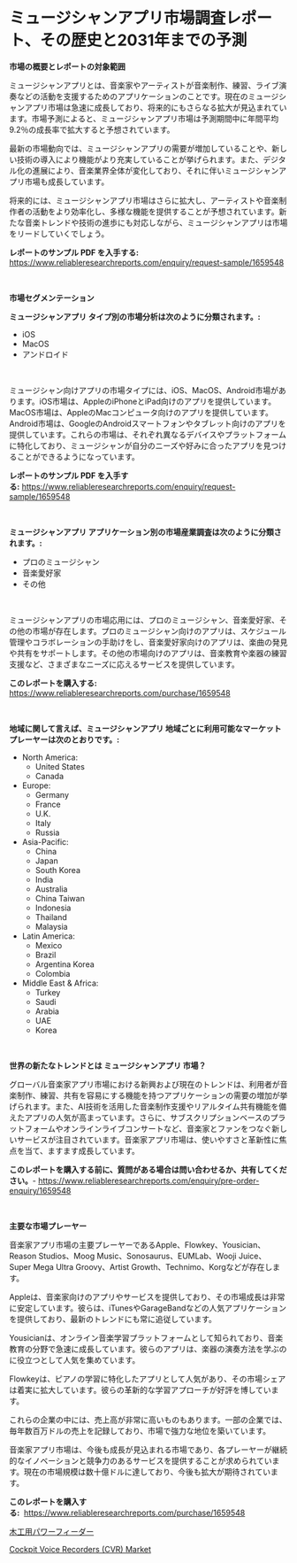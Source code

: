 <p><h1>ミュージシャンアプリ市場調査レポート、その歴史と2031年までの予測</h1></p><p><strong>市場の概要とレポートの対象範囲</strong></p>
<p><p>ミュージシャンアプリとは、音楽家やアーティストが音楽制作、練習、ライブ演奏などの活動を支援するためのアプリケーションのことです。現在のミュージシャンアプリ市場は急速に成長しており、将来的にもさらなる拡大が見込まれています。市場予測によると、ミュージシャンアプリ市場は予測期間中に年間平均9.2％の成長率で拡大すると予想されています。</p><p>最新の市場動向では、ミュージシャンアプリの需要が増加していることや、新しい技術の導入により機能がより充実していることが挙げられます。また、デジタル化の進展により、音楽業界全体が変化しており、それに伴いミュージシャンアプリ市場も成長しています。</p><p>将来的には、ミュージシャンアプリ市場はさらに拡大し、アーティストや音楽制作者の活動をより効率化し、多様な機能を提供することが予想されています。新たな音楽トレンドや技術の進歩にも対応しながら、ミュージシャンアプリは市場をリードしていくでしょう。</p></p>
<p><strong>レポートのサンプル PDF を入手する:</strong> <a href="https://www.reliableresearchreports.com/enquiry/request-sample/1659548">https://www.reliableresearchreports.com/enquiry/request-sample/1659548</a></p>
<p>&nbsp;</p>
<p><strong>市場セグメンテーション</strong></p>
<p><strong>ミュージシャンアプリ タイプ別の市場分析は次のように分類されます。:</strong></p>
<p><ul><li>iOS</li><li>MacOS</li><li>アンドロイド</li></ul></p>
<p>&nbsp;</p>
<p><p>ミュージシャン向けアプリの市場タイプには、iOS、MacOS、Android市場があります。iOS市場は、AppleのiPhoneとiPad向けのアプリを提供しています。MacOS市場は、AppleのMacコンピュータ向けのアプリを提供しています。Android市場は、GoogleのAndroidスマートフォンやタブレット向けのアプリを提供しています。これらの市場は、それぞれ異なるデバイスやプラットフォームに特化しており、ミュージシャンが自分のニーズや好みに合ったアプリを見つけることができるようになっています。</p></p>
<p><strong>レポートのサンプル PDF を入手する:</strong>&nbsp;<a href="https://www.reliableresearchreports.com/enquiry/request-sample/1659548">https://www.reliableresearchreports.com/enquiry/request-sample/1659548</a></p>
<p>&nbsp;</p>
<p><strong> ミュージシャンアプリ アプリケーション別の市場産業調査は次のように分類されます。:</strong></p>
<p><ul><li>プロのミュージシャン</li><li>音楽愛好家</li><li>その他</li></ul></p>
<p>&nbsp;</p>
<p><p>ミュージシャンアプリの市場応用には、プロのミュージシャン、音楽愛好家、その他の市場が存在します。プロのミュージシャン向けのアプリは、スケジュール管理やコラボレーションの手助けをし、音楽愛好家向けのアプリは、楽曲の発見や共有をサポートします。その他の市場向けのアプリは、音楽教育や楽器の練習支援など、さまざまなニーズに応えるサービスを提供しています。</p></p>
<p><strong>このレポートを購入する:</strong>&nbsp; <a href="https://www.reliableresearchreports.com/purchase/1659548">https://www.reliableresearchreports.com/purchase/1659548</a></p>
<p>&nbsp;</p>
<p><strong>地域に関して言えば、ミュージシャンアプリ 地域ごとに利用可能なマーケットプレーヤーは次のとおりです。:</strong></p>
<p><ul>
    <li>
        North America:
        <ul>
            <li>United States</li>
            <li>Canada</li>
        </ul>
    </li>
    <li>
        Europe:
        <ul>
            <li>Germany</li>
            <li>France</li>
            <li>U.K.</li>
            <li>Italy</li>
            <li>Russia</li>
        </ul>
    </li>
    <li>
        Asia-Pacific:
        <ul>
            <li>China</li>
            <li>Japan</li>
            <li>South Korea</li>
            <li>India</li>
            <li>Australia</li>
            <li>China Taiwan</li>
            <li>Indonesia</li>
            <li>Thailand</li>
            <li>Malaysia</li>
        </ul>
    </li>
    <li>
        Latin America:
        <ul>
            <li>Mexico</li>
            <li>Brazil</li>
            <li>Argentina Korea</li>
            <li>Colombia</li>
        </ul>
    </li>
    <li>
        Middle East & Africa:
        <ul>
            <li>Turkey</li>
            <li>Saudi</li>
            <li>Arabia</li>
            <li>UAE</li>
            <li>Korea</li>
        </ul>
    </li>
    </ul></p>
<p>&nbsp;</p>
<p><strong>世界の新たなトレンドとは ミュージシャンアプリ 市場？</strong></p>
<p><p>グローバル音楽家アプリ市場における新興および現在のトレンドは、利用者が音楽制作、練習、共有を容易にする機能を持つアプリケーションの需要の増加が挙げられます。また、AI技術を活用した音楽制作支援やリアルタイム共有機能を備えたアプリの人気が高まっています。さらに、サブスクリプションベースのプラットフォームやオンラインライブコンサートなど、音楽家とファンをつなぐ新しいサービスが注目されています。音楽家アプリ市場は、使いやすさと革新性に焦点を当て、ますます成長しています。</p></p>
<p><strong>このレポートを購入する前に、質問がある場合は問い合わせるか、共有してください。</strong>- <a href="https://www.reliableresearchreports.com/enquiry/pre-order-enquiry/1659548">https://www.reliableresearchreports.com/enquiry/pre-order-enquiry/1659548</a></p>
<p>&nbsp;</p>
<p><strong>主要な市場プレーヤー</strong></p>
<p><p>音楽家アプリ市場の主要プレーヤーであるApple、Flowkey、Yousician、Reason Studios、Moog Music、Sonosaurus、EUMLab、Wooji Juice、Super Mega Ultra Groovy、Artist Growth、Technimo、Korgなどが存在します。</p><p>Appleは、音楽家向けのアプリやサービスを提供しており、その市場成長は非常に安定しています。彼らは、iTunesやGarageBandなどの人気アプリケーションを提供しており、最新のトレンドにも常に追従しています。</p><p>Yousicianは、オンライン音楽学習プラットフォームとして知られており、音楽教育の分野で急速に成長しています。彼らのアプリは、楽器の演奏方法を学ぶのに役立つとして人気を集めています。</p><p>Flowkeyは、ピアノの学習に特化したアプリとして人気があり、その市場シェアは着実に拡大しています。彼らの革新的な学習アプローチが好評を博しています。</p><p>これらの企業の中には、売上高が非常に高いものもあります。一部の企業では、毎年数百万ドルの売上を記録しており、市場で強力な地位を築いています。</p><p>音楽家アプリ市場は、今後も成長が見込まれる市場であり、各プレーヤーが継続的なイノベーションと競争力のあるサービスを提供することが求められています。現在の市場規模は数十億ドルに達しており、今後も拡大が期待されています。</p></p>
<p><strong>このレポートを購入する:</strong>&nbsp;&nbsp;<a href="https://www.reliableresearchreports.com/purchase/1659548">https://www.reliableresearchreports.com/purchase/1659548</a></p>
<p><p><a href="https://github.com/SantosDicki04/Market-Research-Report-List-1/blob/main/524973312712.md">木工用パワーフィーダー</a></p><p><a href="https://github.com/ruddyyedelwadw/Market-Research-Report-List-1/blob/main/cockpit-voice-recorders-cvr-market.md">Cockpit Voice Recorders (CVR) Market</a></p></p>